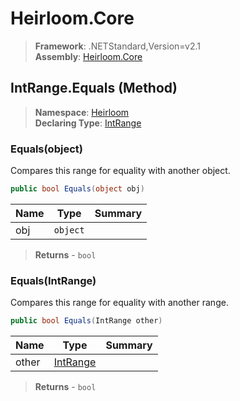 # Heirloom.Core

> **Framework**: .NETStandard,Version=v2.1  
> **Assembly**: [Heirloom.Core][0]

## IntRange.Equals (Method)

> **Namespace**: [Heirloom][0]  
> **Declaring Type**: [IntRange][1]

### Equals(object)

Compares this range for equality with another object.

```cs
public bool Equals(object obj)
```

| Name | Type     | Summary |
|------|----------|---------|
| obj  | `object` |         |

> **Returns** - `bool`

### Equals(IntRange)

Compares this range for equality with another range.

```cs
public bool Equals(IntRange other)
```

| Name  | Type          | Summary |
|-------|---------------|---------|
| other | [IntRange][1] |         |

> **Returns** - `bool`

[0]: ../../../Heirloom.Core.md
[1]: ../IntRange.md
